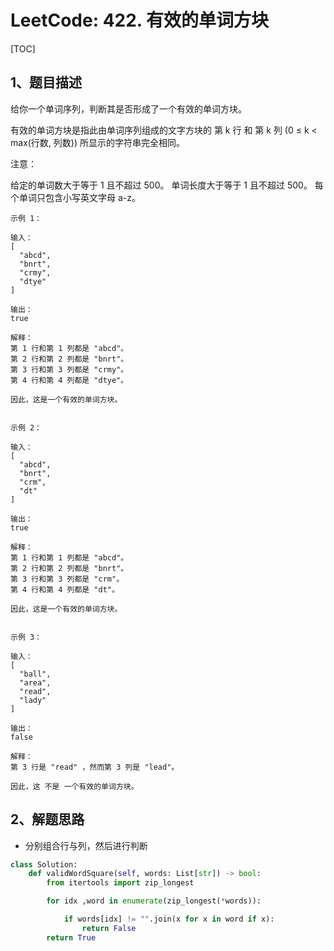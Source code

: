 # LeetCode: 422. 有效的单词方块

[TOC]

## 1、题目描述



给你一个单词序列，判断其是否形成了一个有效的单词方块。

有效的单词方块是指此由单词序列组成的文字方块的 第 k 行 和 第 k 列 (0 ≤ k < max(行数, 列数)) 所显示的字符串完全相同。

注意：

给定的单词数大于等于 1 且不超过 500。
单词长度大于等于 1 且不超过 500。
每个单词只包含小写英文字母 a-z。

```
示例 1：

输入：
[
  "abcd",
  "bnrt",
  "crmy",
  "dtye"
]

输出：
true

解释：
第 1 行和第 1 列都是 "abcd"。
第 2 行和第 2 列都是 "bnrt"。
第 3 行和第 3 列都是 "crmy"。
第 4 行和第 4 列都是 "dtye"。

因此，这是一个有效的单词方块。
 

示例 2：

输入：
[
  "abcd",
  "bnrt",
  "crm",
  "dt"
]

输出：
true

解释：
第 1 行和第 1 列都是 "abcd"。
第 2 行和第 2 列都是 "bnrt"。
第 3 行和第 3 列都是 "crm"。
第 4 行和第 4 列都是 "dt"。

因此，这是一个有效的单词方块。
 

示例 3：

输入：
[
  "ball",
  "area",
  "read",
  "lady"
]

输出：
false

解释：
第 3 行是 "read" ，然而第 3 列是 "lead"。

因此，这 不是 一个有效的单词方块。
```



## 2、解题思路

- 分别组合行与列，然后进行判断



```python
class Solution:
    def validWordSquare(self, words: List[str]) -> bool:
        from itertools import zip_longest

        for idx ,word in enumerate(zip_longest(*words)):

            if words[idx] != "".join(x for x in word if x):
                return False
        return True

```

